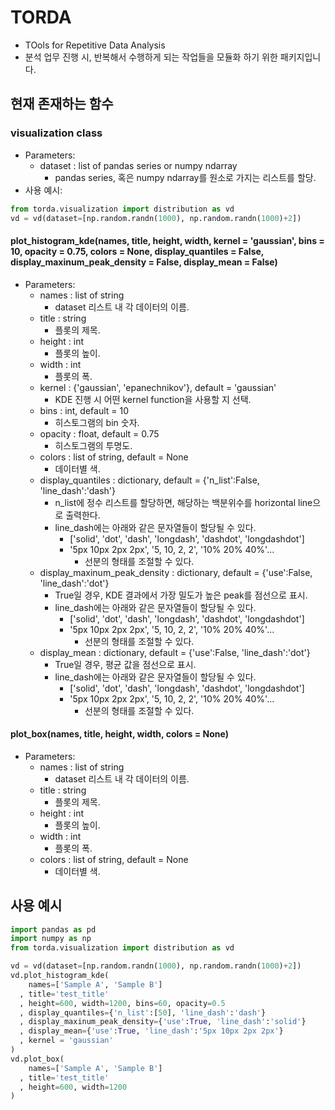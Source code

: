 # TORDA
- TOols for Repetitive Data Analysis
- 분석 업무 진행 시, 반복해서 수행하게 되는 작업들을 모듈화 하기 위한 패키지입니다.

## 현재 존재하는 함수
### visualization class
- Parameters:
    - dataset : list of pandas series or numpy ndarray
        - pandas series, 혹은 numpy ndarray를 원소로 가지는 리스트를 할당.
- 사용 예시:
```python
from torda.visualization import distribution as vd
vd = vd(dataset=[np.random.randn(1000), np.random.randn(1000)+2])
```

#### plot_histogram_kde(names, title, height, width, kernel = 'gaussian', bins = 10, opacity = 0.75, colors = None, display_quantiles = False, display_maxinum_peak_density = False, display_mean = False)
- Parameters:
    - names : list of string
        - dataset 리스트 내 각 데이터의 이름.
    - title : string
        - 플롯의 제목.
    - height : int
        - 플롯의 높이.
    - width : int
        - 플롯의 폭.
    - kernel : {'gaussian', 'epanechnikov'}, default = 'gaussian'
        - KDE 진행 시 어떤 kernel function을 사용할 지 선택.
    - bins : int, default = 10
        - 히스토그램의 bin 숫자.
    - opacity : float, default = 0.75
        - 히스토그램의 투명도.
    - colors : list of string, default = None
        - 데이터별 색.
    - display_quantiles : dictionary, default = {'n_list':False, 'line_dash':'dash'}
        - n_list에 정수 리스트를 할당하면, 해당하는 백분위수를 horizontal line으로 출력한다.
        - line_dash에는 아래와 같은 문자열들이 할당될 수 있다.
            - ['solid', 'dot', 'dash', 'longdash', 'dashdot', 'longdashdot']
            - '5px 10px 2px 2px', '5, 10, 2, 2', '10% 20% 40%'...
                - 선분의 형태를 조절할 수 있다.
    - display_maxinum_peak_density : dictionary, default = {'use':False, 'line_dash':'dot'}
        - True일 경우, KDE 결과에서 가장 밀도가 높은 peak를 점선으로 표시.
        - line_dash에는 아래와 같은 문자열들이 할당될 수 있다.
            - ['solid', 'dot', 'dash', 'longdash', 'dashdot', 'longdashdot']
            - '5px 10px 2px 2px', '5, 10, 2, 2', '10% 20% 40%'...
                - 선분의 형태를 조절할 수 있다.
    - display_mean : dictionary, default = {'use':False, 'line_dash':'dot'}
        - True일 경우, 평균 값을 점선으로 표시.
        - line_dash에는 아래와 같은 문자열들이 할당될 수 있다.
            - ['solid', 'dot', 'dash', 'longdash', 'dashdot', 'longdashdot']
            - '5px 10px 2px 2px', '5, 10, 2, 2', '10% 20% 40%'...
                - 선분의 형태를 조절할 수 있다.

#### plot_box(names, title, height, width, colors = None)
- Parameters:
    - names : list of string
        - dataset 리스트 내 각 데이터의 이름.
    - title : string
        - 플롯의 제목.
    - height : int
        - 플롯의 높이.
    - width : int
        - 플롯의 폭.
    - colors : list of string, default = None
        - 데이터별 색.

## 사용 예시
```Python
import pandas as pd
import numpy as np
from torda.visualization import distribution as vd

vd = vd(dataset=[np.random.randn(1000), np.random.randn(1000)+2])
vd.plot_histogram_kde(
    names=['Sample A', 'Sample B']
  , title='test_title'
  , height=600, width=1200, bins=60, opacity=0.5
  , display_quantiles={'n_list':[50], 'line_dash':'dash'}
  , display_maxinum_peak_density={'use':True, 'line_dash':'solid'}
  , display_mean={'use':True, 'line_dash':'5px 10px 2px 2px'}
  , kernel = 'gaussian'
)
vd.plot_box(
    names=['Sample A', 'Sample B']
  , title='test_title'
  , height=600, width=1200
)
```